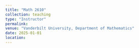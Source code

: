 ```yaml
---
title: "Math 2610"
collection: teaching
type: "Instructor"
permalink: 
venue: "Vanderbilt University, Department of Mathematics"
date: 2025-01-01
location: 
---
```

